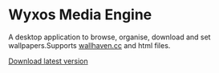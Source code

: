 # Wyxos Media Engine
A desktop application to browse, organise, download and set wallpapers.Supports [wallhaven.cc](https://wallhaven.cc) and html files.

[Download latest version](https://github.com/wyxos/media-engine-release/releases)


